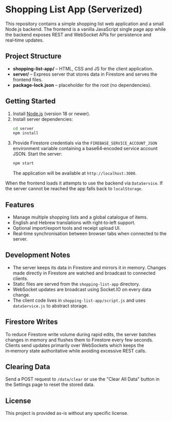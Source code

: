 # Shopping List App (Serverized)

This repository contains a simple shopping list web application and a small Node.js backend. The frontend is a vanilla JavaScript single page app while the backend exposes REST and WebSocket APIs for persistence and real‑time updates.

## Project Structure

- **shopping-list-app/** – HTML, CSS and JS for the client application.
- **server/** – Express server that stores data in Firestore and serves the frontend files.
- **package-lock.json** – placeholder for the root (no dependencies).

## Getting Started

1. Install [Node.js](https://nodejs.org/) (version 18 or newer).
2. Install server dependencies:
   ```bash
   cd server
   npm install
   ```
3. Provide Firestore credentials via the `FIREBASE_SERVICE_ACCOUNT_JSON` environment variable containing a base64‑encoded service account JSON. Start the server:
   ```bash
   npm start
   ```
   The application will be available at `http://localhost:3000`.

When the frontend loads it attempts to use the backend via `DataService`. If the server cannot be reached the app falls back to `localStorage`.

## Features

- Manage multiple shopping lists and a global catalogue of items.
- English and Hebrew translations with right‑to‑left support.
- Optional import/export tools and receipt upload UI.
- Real‑time synchronisation between browser tabs when connected to the server.

## Development Notes

- The server keeps its data in Firestore and mirrors it in memory. Changes made directly in Firestore are watched and broadcast to connected clients.
- Static files are served from the `shopping-list-app` directory.
- WebSocket updates are broadcast using Socket.IO on every data change.
- The client code lives in `shopping-list-app/script.js` and uses `dataService.js` to abstract storage.

## Firestore Writes

To reduce Firestore write volume during rapid edits, the server batches
changes in memory and flushes them to Firestore every few seconds.
Clients send updates primarily over WebSockets which keeps the in‑memory
state authoritative while avoiding excessive REST calls.

## Clearing Data

Send a POST request to `/data/clear` or use the "Clear All Data" button in the Settings page to reset the stored data.

## License

This project is provided as-is without any specific license.
